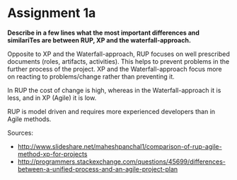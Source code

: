 # Assignment 1a

**Describe in a few lines what the most important differences and similariTes are between RUP, XP and the waterfall-approach.**

Opposite to XP and the Waterfall-approach, RUP focuses on well prescribed documents (roles, artifacts, activities). This helps to prevent problems in the further process of the project. XP and the Waterfall-approach focus more on reacting to problems/change rather than preventing it.

In RUP the cost of change is high, whereas in the Waterfall-approach it is less, and in XP (Agile) it is low.

RUP is model driven and requires more experienced developers than in Agile methods.

Sources:

- http://www.slideshare.net/maheshpanchal1/comparison-of-rup-agile-method-xp-for-projects
- http://programmers.stackexchange.com/questions/45699/differences-between-a-unified-process-and-an-agile-project-plan